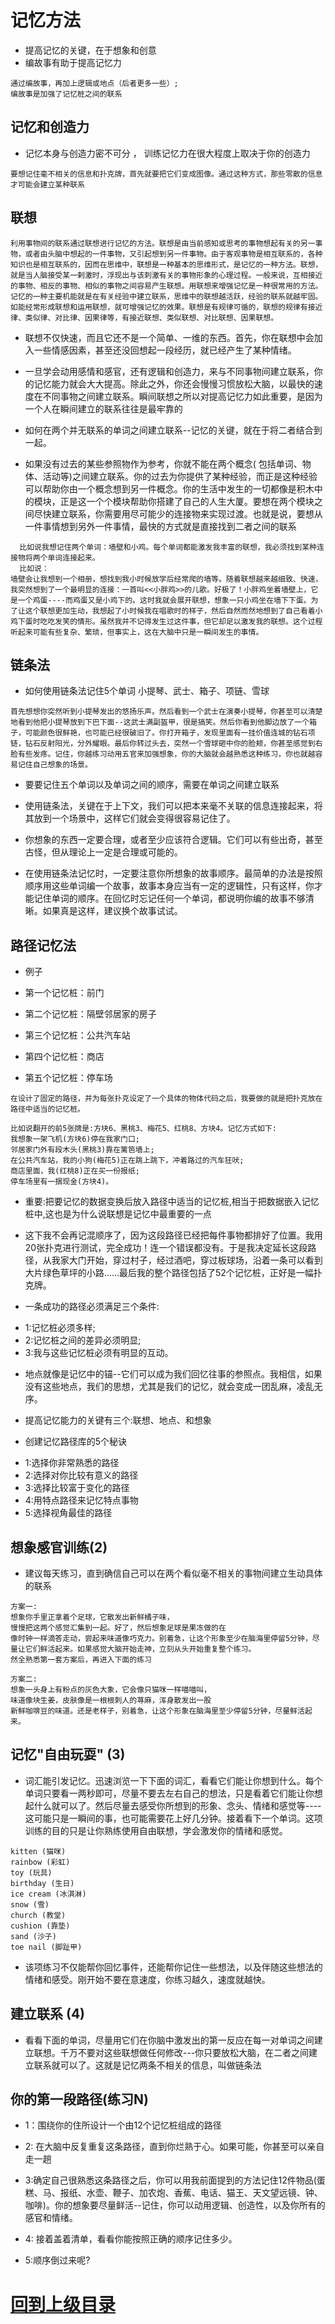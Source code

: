 # 记忆方法

+ 提高记忆的关键，在于想象和创意
+ 编故事有助于提高记忆力


```
通过编故事，再加上逻辑或地点（后者更多一些）;
编故事是加强了记忆桩之间的联系
```

##  记忆和创造力

+ 记忆本身与创造力密不可分 ， 训练记忆力在很大程度上取决于你的创造力


```
要想记住毫不相关的信息和扑克牌，首先就要把它们变成图像。通过这种方式，那些零散的信息才可能会建立某种联系
```

## 联想

```
利用事物间的联系通过联想进行记忆的方法。联想是由当前感知或思考的事物想起有关的另一事物，或者由头脑中想起的一件事物，又引起想到另一件事物。由于客观事物是相互联系的，各种知识也是相互联系的，因而在思维中，联想是一种基本的思维形式，是记忆的一种方法。联想，就是当人脑接受某一剌激时，浮现出与该刺激有关的事物形象的心理过程。一般来说，互相接近的事物、相反的事物、相似的事物之间容易产生联想。用联想来增强记忆是一种很常用的方法。记忆的一种主要机能就是在有关经验中建立联系，思维中的联想越活跃，经验的联系就越牢固。如能经常形成联想和运用联想，就可增强记忆的效果。联想是有规律可循的，联想的规律有接近律、类似律、对比律、因果律等，有接近联想、类似联想、对比联想、因果联想。
```

+ 联想不仅快速，而且它还不是一个简单、一维的东西。首先，你在联想中会加入一些情感因素，甚至还没回想起一段经历，就已经产生了某种情绪。


+ 一旦学会动用感情和感官，还有逻辑和创造力，来与不同事物间建立联系，你的记忆能力就会大大提高。除此之外，你还会慢慢习惯放松大脑，以最快的速度在不同事物之间建立联系。瞬间联想之所以对提高记忆力如此重要，是因为一个人在瞬间建立的联系往往是最牢靠的


+ 如何在两个并无联系的单词之间建立联系--记忆的关键，就在于将二者结合到一起。

+ 如果没有过去的某些参照物作为参考，你就不能在两个概念( 包括单词、物体、活动等)之间建立联系。你的过去为你提供了某种经验，而正是这种经验可以帮助你由一个概念想到另一件概念。你的生活中发生的一切都像是积木中的模块，正是这一个个模块帮助你搭建了自己的人生大厦。要想在两个模块之间尽快建立联系，你需要用尽可能少的连接物来实现过渡。也就是说，要想从一件事情想到另外一件事情，最快的方式就是直接找到二者之间的联系

```
  比如说我想记住两个单词：墙壁和小鸡。每个单词都能激发我丰富的联想，我必须找到某种连接物将两个单词连接起来。
  比如说：
墙壁会让我想到一个相册，想找到我小时候放学后经常爬的墙等。随着联想越来越细致、快速，我突然想到了一个最明显的连接：一首叫<<小胖鸡>>的儿歌。好极了！小胖鸡坐着墙壁上，它是一个鸡蛋----而鸡蛋又是小鸡下的。这时我就会展开联想，想象一只小鸡坐在墙下下蛋。为了让这个联想更加生动，我想起了小时候我在唱歌时的样子，然后自然而然地想到了自己看着小鸡下蛋时吃吃发笑的情形。虽然我并不记得发生过这件事，但它却足以激发我的联想。这个过程听起来可能有些复杂、繁琐，但事实上，这在大脑中只是一瞬间发生的事情。
```

## 链条法

+ 如何使用链条法记住5个单词 小提琴、武士、箱子、项链、雪球

```
首先想想你突然听到小提琴发出的悠扬乐声。然后看到一个武士在演奏小提琴，你甚至可以清楚地看到他把小提琴放到下巴下面--这武士满副盔甲，很是搞笑。然后你看到他脚边放了一个箱子，可能颜色很鲜艳，也可能已经很破旧了。你打开箱子，发现里面有一挂价值连城的钻石项链，钻石反射阳光，分外耀眼。最后你转过头去，突然一个雪球砸中你的脸颊，你甚至感觉到右脸有些发疼。记住，你越练习动用五官来加强想象，你的大脑就会越熟悉这种练习，你也就越容易记住自己想象的场景。
```


+ 要要记住五个单词以及单词之间的顺序，需要在单词之间建立联系

+ 使用链条法，关键在于上下文，我们可以把本来毫不关联的信息连接起来，将其放到一个场景中，这样它们就会变得很容易记住了。

+ 你想象的东西一定要合理，或者至少应该符合逻辑。它们可以有些出奇，甚至古怪，但从理论上一定是合理或可能的。

+ 在使用链条法记忆时，一定要注意你所想象的故事顺序。最简单的办法是按照顺序用这些单词编一个故事，故事本身应当有一定的逻辑性，只有这样，你才能记住单词的顺序。在回忆时忘记任何一个单词，都说明你编的故事不够清晰。如果真是这样，建议换个故事试试。

## 路径记忆法


+ 例子

+ 第一个记忆桩：前门

+ 第二个记忆桩：隔壁邻居家的房子

+ 第三个记忆桩：公共汽车站

+ 第四个记忆桩：商店

+ 第五个记忆桩：停车场

```
在设计了固定的路径，并为每张扑克设定了一个具体的物体代码之后，我要做的就是把扑克放在路径中适当的记忆桩。

比如说翻开的前5张牌是:方块6、黑桃3、梅花5、红桃8、方块4。记忆方式如下:
我想象一架飞机(方块6)停在我家门口;
邻居家门外有段木头(黑桃3)靠在篱笆墙上;
在公共汽车站，我的小狗(梅花5)正在跳上跳下，冲着路过的汽车狂吠;
商店里面，我(红桃8)正在买一份报纸;
停车场里有一捆现金(方块4)。
```

+ 重要:把要记忆的数据变换后放入路径中适当的记忆桩,相当于把数据嵌入记忆桩中,这也是为什么说联想是记忆中最重要的一点


+ 这下我不会再记混顺序了，因为这段路径已经把每件事物都排好了位置。我用20张扑克进行测试，完全成功！连一个错误都没有。于是我决定延长这段路径，从我家大门开始，穿过村子，经过酒吧，穿过板球场，沿着一条可以看到大片绿色草坪的小路......最后我的整个路径包括了52个记忆桩，正好是一幅扑克牌。

+ 一条成功的路径必须满足三个条件:

* 1:记忆桩必须多样;
* 2:记忆桩之间的差异必须明显;
* 3:我与这些记忆桩必须有明显的互动。

+ 地点就像是记忆中的锚--它们可以成为我们回忆往事的参照点。我相信，如果没有这些地点，我们的思想，尤其是我们的记忆，就会变成一团乱麻，凌乱无序。

+ 提高记忆能力的关键有三个:联想、地点、和想象

+ 创建记忆路径库的5个秘诀

* 1:选择你非常熟悉的路径
* 2:选择对你比较有意义的路径
* 3:选择比较富于变化的路径
* 4:用特点路径来记忆特点事物
* 5:选择视角最佳的路径


## 想象感官训练(2)

+ 建议每天练习，直到确信自己可以在两个看似毫不相关的事物间建立生动具体的联系

```
方案一:	
想象你手里正拿着个足球，它散发出新鲜橘子味，
慢慢把这两个感觉汇集到一起。好了，然后想象足球是果冻做的在
像时钟一样滴答走动，尝起来味道像巧克力。别着急，让这个形象至少在脑海里停留5分钟，尽量让它们鲜活起来。如果感觉大脑开始走神，立刻从头开始重复整个练习。
然全熟悉第一套方案后，再进入下面的练习

方案二:
想象一头身上有粉点的灰色大象，它会像只猫咪一样喵喵叫，
味道像块生姜，皮肤像是一根根刺人的荨麻，浑身散发出一股
新鲜咖啡豆的味道。还是老样子，别着急，让这个形象在脑海里至少停留5分钟，尽量鲜活起来。
```

##  记忆"自由玩耍" (3)

+ 词汇能引发记忆。迅速浏览一下下面的词汇，看看它们能让你想到什么。每个单词只要看一两秒即可，尽量不要去左右自己的想法，只是看着它们能让你想起什么就可以了。然后尽量去感受你所想到的形象、念头、情绪和感觉等----这可能只是一瞬间的事，也可能需要花上好几分钟。接着看下一个单词。这项训练的目的只是让你熟练使用自由联想，学会激发你的情绪和感觉。

```
kitten (猫咪)
rainbow (彩虹)
toy (玩具)
birthday (生日)
ice cream (冰淇淋)
snow (雪)
church (教堂)
cushion (靠垫)
sand (沙子)
toe nail (脚趾甲)
```
+ 该项练习不仅能帮你回忆事件，还能帮你记住一些想法，以及伴随这些想法的情绪和感受。刚开始不要在意速度，你练习越久，速度就越快。

## 建立联系 (4)


+ 看看下面的单词，尽量用它们在你脑中激发出的第一反应在每一对单词之间建立联想。千万不要对这些联想做任何修改---你只要放松大脑，在二者之间建立联系就可以了。这就是记忆两条不相关的信息，叫做链条法




##  你的第一段路径(练习N)

+ 1：围绕你的住所设计一个由12个记忆桩组成的路径

+ 2: 在大脑中反复重复这条路径，直到你烂熟于心。如果可能，你甚至可以亲自走一趟

+ 3:确定自己很熟悉这条路径之后，你可以用我前面提到的方法记住12件物品(蛋糕、马、报纸、水壶、鞭子、加农炮、香蕉、电话、猫王、天文望远镜、钟、咖啡)。你的想象要尽量鲜活--记住，你可以动用逻辑、创造性，以及你所有的感官和情绪。

+ 4: 接着盖着清单，看看你能按照正确的顺序记住多少。

+ 5:顺序倒过来呢?













# [回到上级目录](../index.md)